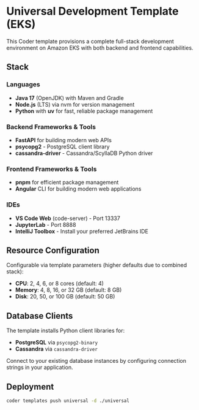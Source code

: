 # Universal Development Template (EKS)

This Coder template provisions a complete full-stack development environment on Amazon EKS with both backend and frontend capabilities.

## Stack

### Languages
- **Java 17** (OpenJDK) with Maven and Gradle
- **Node.js** (LTS) via nvm for version management
- **Python** with **uv** for fast, reliable package management

### Backend Frameworks & Tools
- **FastAPI** for building modern web APIs
- **psycopg2** - PostgreSQL client library
- **cassandra-driver** - Cassandra/ScyllaDB Python driver

### Frontend Frameworks & Tools
- **pnpm** for efficient package management
- **Angular** CLI for building modern web applications

### IDEs
- **VS Code Web** (code-server) - Port 13337
- **JupyterLab** - Port 8888
- **IntelliJ Toolbox** - Install your preferred JetBrains IDE

## Resource Configuration

Configurable via template parameters (higher defaults due to combined stack):
- **CPU**: 2, 4, 6, or 8 cores (default: 4)
- **Memory**: 4, 8, 16, or 32 GB (default: 8 GB)
- **Disk**: 20, 50, or 100 GB (default: 50 GB)

## Database Clients

The template installs Python client libraries for:
- **PostgreSQL** via `psycopg2-binary`
- **Cassandra** via `cassandra-driver`

Connect to your existing database instances by configuring connection strings in your application.

## Deployment

```bash
coder templates push universal -d ./universal

